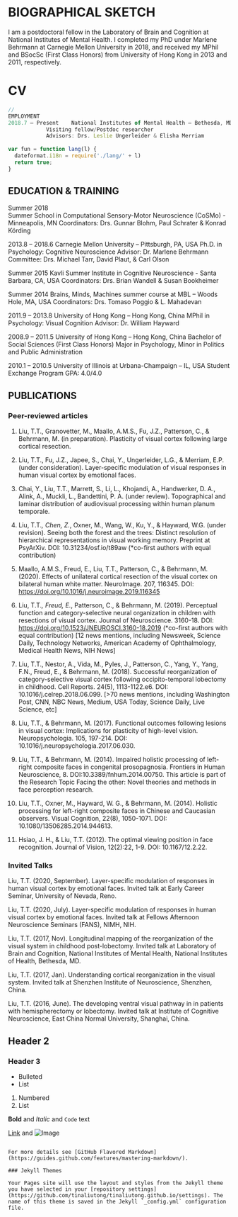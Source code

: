 # BIOGRAPHICAL SKETCH

I am a postdoctoral fellow in the Laboratory of Brain and Cognition at National Institutes of Mental Health. I completed my PhD under Marlene Behrmann at Carnegie Mellon University in 2018, and received my MPhil and BSocSc (First Class Honors) from University of Hong Kong in 2013 and 2011, respectively.


# CV

```js
//  
EMPLOYMENT
2018.7 – Present	National Institutes of Mental Health – Bethesda, MD, USA
			Visiting fellow/Postdoc researcher
			Advisors: Drs. Leslie Ungerleider & Elisha Merriam 
			
var fun = function lang(l) {
  dateformat.i18n = require('./lang/' + l)
  return true;
}
```
			
## EDUCATION & TRAINING
Summer 2018		
Summer School in Computational Sensory-Motor Neuroscience (CoSMo) - Minneapolis, MN
Coordinators: Drs. Gunnar Blohm, Paul Schrater & Konrad Körding

2013.8 – 2018.6 	Carnegie Mellon University – Pittsburgh, PA, USA 
			Ph.D. in Psychology: Cognitive Neuroscience 
			Advisor: Dr. Marlene Behrmann
			Committee: Drs. Michael Tarr, David Plaut, & Carl Olson

Summer 2015		Kavli Summer Institute in Cognitive Neuroscience - Santa Barbara, CA, USA
			Coordinators: Drs. Brian Wandell & Susan Bookheimer

Summer 2014 		Brains, Minds, Machines summer course at MBL – Woods Hole, MA, USA
			Coordinators: Drs. Tomaso Poggio & L. Mahadevan 

2011.9 – 2013.8 	University of Hong Kong – Hong Kong, China 
			MPhil in Psychology: Visual Cognition 
			Advisor: Dr. William Hayward 

2008.9 – 2011.5		University of Hong Kong – Hong Kong, China 
			Bachelor of Social Sciences (First Class Honors) 
			Major in Psychology, Minor in Politics and Public Administration 

2010.1 – 2010.5 	University of Illinois at Urbana-Champaign – IL, USA 
			Student Exchange Program 
			GPA: 4.0/4.0
 

## PUBLICATIONS
### Peer-reviewed articles
1. Liu, T.T., Granovetter, M., Maallo, A.M.S., Fu, J.Z., Patterson, C., & Behrmann, M. (in preparation). Plasticity of visual cortex following large cortical resection. 

2. Liu, T.T., Fu, J.Z., Japee, S., Chai, Y., Ungerleider, L.G., & Merriam, E.P. (under consideration). Layer-specific modulation of visual responses in human visual cortex by emotional faces. 

3. Chai, Y., Liu, T.T., Marrett, S., Li, L., Khojandi, A., Handwerker, D. A., Alink, A., Muckli, L., Bandettini, P. A. (under review). Topographical and laminar distribution of audiovisual processing within human planum temporale.

4. Liu, T.T.*, Chen, Z.*, Oxner, M., Wang, W., Ku, Y., & Hayward, W.G. (under revision). Seeing both the forest and the trees: Distinct resolution of hierarchical representations in visual working memory. Preprint at PsyArXiv. DOI: 10.31234/osf.io/t89aw (*co-first authors with equal contribution)

5. Maallo, A.M.S., Freud, E., Liu, T.T., Patterson, C., & Behrmann, M. (2020). Effects of unilateral cortical resection of the visual cortex on bilateral human white matter. NeuroImage. 207, 116345. DOI: https://doi.org/10.1016/j.neuroimage.2019.116345

6. Liu, T.T.*, Freud, E.*, Patterson, C., & Behrmann, M. (2019). Perceptual function and category-selective neural organization in children with resections of visual cortex. Journal of Neuroscience. 3160-18. DOI: https://doi.org/10.1523/JNEUROSCI.3160-18.2019  (*co-first authors with equal contribution) [12 news mentions, including Newsweek, Science Daily, Technology Networks, American Academy of Ophthalmology, Medical Health News, NIH News] 

7. Liu, T.T., Nestor, A., Vida, M., Pyles, J., Patterson, C., Yang, Y., Yang, F.N., Freud, E., & Behrmann, M. (2018). Successful reorganization of category-selective visual cortex following occipito-temporal lobectomy in childhood. Cell Reports. 24(5), 1113-1122.e6. DOI: 10.1016/j.celrep.2018.06.099. 
[>70 news mentions, including Washington Post, CNN, NBC News, Medium, USA Today, Science Daily, Live Science, etc]

8. Liu, T.T., & Behrmann, M. (2017). Functional outcomes following lesions in visual cortex: Implications for plasticity of high-level vision. Neuropsychologia. 105, 197-214. DOI: 10.1016/j.neuropsychologia.2017.06.030. 

9. Liu, T.T., & Behrmann, M. (2014). Impaired holistic processing of left-right composite faces in congenital prosopagnosia. Frontiers in Human Neuroscience, 8. DOI:10.3389/fnhum.2014.00750. This article is part of the Research Topic Facing the other: Novel theories and methods in face perception research.

10. Liu, T.T., Oxner, M., Hayward, W. G., & Behrmann, M. (2014). Holistic processing for left-right composite faces in Chinese and Caucasian observers. Visual Cognition, 22(8), 1050-1071. DOI: 10.1080/13506285.2014.944613.

11. Hsiao, J. H., & Liu, T.T. (2012). The optimal viewing position in face recognition. Journal of Vision, 12(2):22, 1-9. DOI: 10.1167/12.2.22. 


### Invited Talks
Liu, T.T. (2020, September). Layer-specific modulation of responses in human visual cortex by emotional faces. Invited talk at Early Career Seminar, University of Nevada, Reno.

Liu, T.T. (2020, July). Layer-specific modulation of responses in human visual cortex by emotional faces. Invited talk at Fellows Afternoon Neuroscience Seminars (FANS), NIMH, NIH.

Liu, T.T. (2017, Nov). Longitudinal mapping of the reorganization of the visual system in childhood post-lobectomy. Invited talk at Laboratory of Brain and Cognition, National Institutes of Mental Health, National Institutes of Health, Bethesda, MD.

Liu, T.T. (2017, Jan). Understanding cortical reorganization in the visual system. Invited talk at Shenzhen Institute of Neuroscience, Shenzhen, China.

Liu, T.T. (2016, June). The developing ventral visual pathway in in patients with hemispherectomy or lobectomy. Invited talk at Institute of Cognitive Neuroscience, East China Normal University, Shanghai, China.


## Header 2
### Header 3

- Bulleted
- List

1. Numbered
2. List

**Bold** and _Italic_ and `Code` text

[Link](url) and ![Image](src)
```

For more details see [GitHub Flavored Markdown](https://guides.github.com/features/mastering-markdown/).

### Jekyll Themes

Your Pages site will use the layout and styles from the Jekyll theme you have selected in your [repository settings](https://github.com/tinaliutong/tinaliutong.github.io/settings). The name of this theme is saved in the Jekyll `_config.yml` configuration file.

